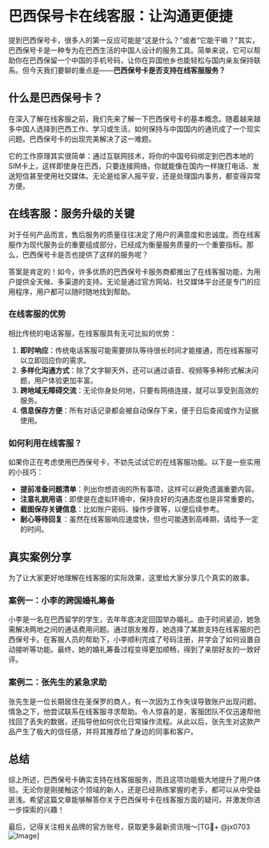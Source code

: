 # 巴西保号卡在线客服：让沟通更便捷

提到巴西保号卡，很多人的第一反应可能是“这是什么？”或者“它能干嘛？”其实，巴西保号卡是一种专为在巴西生活的中国人设计的服务工具。简单来说，它可以帮助你在巴西保留一个中国的手机号码，让你在异国他乡也能轻松与国内亲友保持联系。但今天我们要聊的重点是——**巴西保号卡是否支持在线客服服务？**

## 什么是巴西保号卡？

在深入了解在线客服之前，我们先来了解一下巴西保号卡的基本概念。随着越来越多中国人选择到巴西工作、学习或生活，如何保持与中国国内的通讯成了一个现实问题。巴西保号卡的出现完美解决了这一难题。

它的工作原理其实很简单：通过互联网技术，将你的中国号码绑定到巴西本地的SIM卡上，这样即使身在巴西，只要连接网络，你就能像在国内一样拨打电话、发送短信甚至使用社交媒体。无论是给家人报平安，还是处理国内事务，都变得异常方便。

## 在线客服：服务升级的关键

对于任何产品而言，售后服务的质量往往决定了用户的满意度和忠诚度。而在线客服作为现代服务业的重要组成部分，已经成为衡量服务质量的一个重要指标。那么，巴西保号卡是否也提供了这样的服务呢？

答案是肯定的！如今，许多优质的巴西保号卡服务商都推出了在线客服功能，为用户提供全天候、多渠道的支持。无论是通过官方网站、社交媒体平台还是专门的应用程序，用户都可以随时随地找到帮助。

### 在线客服的优势

相比传统的电话客服，在线客服具有无可比拟的优势：

1. **即时响应**：传统电话客服可能需要排队等待很长时间才能接通，而在线客服可以立即回应你的需求。
2. **多样化沟通方式**：除了文字聊天外，还可以通过语音、视频等多种形式解决问题，用户体验更加丰富。
3. **跨地域无障碍交流**：无论你身处何地，只要有网络连接，就可以享受到高效的服务。
4. **信息保存方便**：所有对话记录都会被自动保存下来，便于日后查阅或作为证据使用。

### 如何利用在线客服？

如果你正在考虑使用巴西保号卡，不妨先试试它的在线客服功能。以下是一些实用的小技巧：

- **提前准备问题清单**：列出你想咨询的所有事项，这样可以避免遗漏重要内容。
- **注意礼貌用语**：即使是在虚拟环境中，保持良好的沟通态度也是非常重要的。
- **截图保存关键信息**：比如账户密码、操作步骤等，以便后续参考。
- **耐心等待回复**：虽然在线客服响应速度快，但也可能遇到高峰期，请给予一定的时间。

## 真实案例分享

为了让大家更好地理解在线客服的实际效果，这里给大家分享几个真实的故事。

### 案例一：小李的跨国婚礼筹备

小李是一名在巴西留学的学生，去年年底决定回国举办婚礼。由于时间紧迫，她急需解决两地之间的通话费用问题。通过朋友推荐，她选择了某款支持在线客服的巴西保号卡。在客服人员的帮助下，小李顺利完成了号码注册，并学会了如何设置自动接听等功能。最终，她的婚礼筹备过程变得更加顺畅，得到了亲朋好友的一致好评。

### 案例二：张先生的紧急求助

张先生是一位长期居住在圣保罗的商人，有一次因为工作失误导致账户出现问题。情急之下，他尝试联系在线客服寻求帮助。令人惊喜的是，客服团队不仅迅速帮他找回了丢失的数据，还指导他如何优化日常操作流程。从此以后，张先生对这款产品产生了极大的信任感，并将其推荐给了身边的同事和客户。

## 总结

综上所述，巴西保号卡确实支持在线客服服务，而且这项功能极大地提升了用户体验。无论你是刚接触这个领域的新人，还是已经熟练掌握的老手，都可以从中受益匪浅。希望这篇文章能够解答你关于巴西保号卡在线客服方面的疑问，并激发你进一步探索的兴趣！

最后，记得关注相关品牌的官方账号，获取更多最新资讯哦～[TG💪+ @jx0703 ![Image](https://github.com/user-attachments/assets/dbca1d08-cadb-493c-b0ec-ad6f7a83f270)]